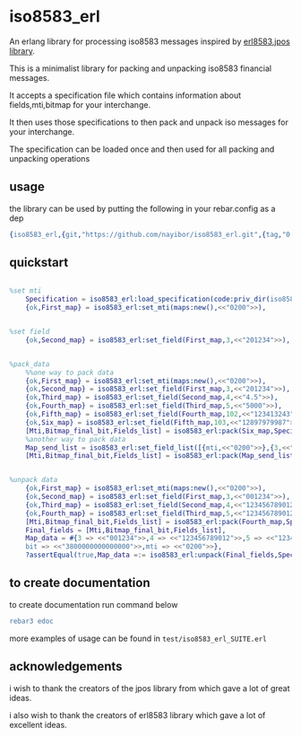 iso8583_erl
=====

An erlang library for processing iso8583 messages inspired by [erl8583],[jpos library].

This is a minimalist library for  packing and unpacking iso8583 financial messages.

It accepts a specification file which contains information about fields,mti,bitmap  for your interchange.

It then uses those specifications to then pack and unpack iso messages for your interchange.

The specification can be loaded once and then used for all packing and unpacking operations


## usage ##

the library can be used by putting the following in your rebar.config as a dep
```erlang
{iso8583_erl,{git,"https://github.com/nayibor/iso8583_erl.git",{tag,"0.2.0"}}}
```


## quickstart ##
```erlang

%set mti
	Specification = iso8583_erl:load_specification(code:priv_dir(iso8583_erl)++"/custom.cfg"),
	{ok,First_map} = iso8583_erl:set_mti(maps:new(),<<"0200">>),


%set field
	{ok,Second_map} = iso8583_erl:set_field(First_map,3,<<"201234">>),


%pack_data
	%%one way to pack data
	{ok,First_map} = iso8583_erl:set_mti(maps:new(),<<"0200">>),
	{ok,Second_map} = iso8583_erl:set_field(First_map,3,<<"201234">>),
	{ok,Third_map} = iso8583_erl:set_field(Second_map,4,<<"4.5">>),
	{ok,Fourth_map} = iso8583_erl:set_field(Third_map,5,<<"5000">>),
	{ok,Fifth_map} = iso8583_erl:set_field(Fourth_map,102,<<"123413243">>),
	{ok,Six_map} = iso8583_erl:set_field(Fifth_map,103,<<"12897979987">>),
	[Mti,Bitmap_final_bit,Fields_list] = iso8583_erl:pack(Six_map,Specification),
	%another way to pack data
	Map_send_list = iso8583_erl:set_field_list([{mti,<<"0200">>},{3,<<"201234">>},{4,<<"4.5">>},{5,<<"5000">>},{102,<<"123413243">>},{103,<<"12897979987">>}]),
	[Mti,Bitmap_final_bit,Fields_list] = iso8583_erl:pack(Map_send_list,Specification).


%unpack data
	{ok,First_map} = iso8583_erl:set_mti(maps:new(),<<"0200">>),
	{ok,Second_map} = iso8583_erl:set_field(First_map,3,<<"001234">>),
	{ok,Third_map} = iso8583_erl:set_field(Second_map,4,<<"123456789012">>),
	{ok,Fourth_map} = iso8583_erl:set_field(Third_map,5,<<"123456789012">>),
	[Mti,Bitmap_final_bit,Fields_list] = iso8583_erl:pack(Fourth_map,Specification),
	Final_fields = [Mti,Bitmap_final_bit,Fields_list],
	Map_data = #{3 => <<"001234">>,4 => <<"123456789012">>,5 => <<"123456789012">>,
    bit => <<"3800000000000000">>,mti => <<"0200">>},
	?assertEqual(true,Map_data =:= iso8583_erl:unpack(Final_fields,Specification)).

```

## to create documentation ##

to create documentation run command below 
```erlang
rebar3 edoc
```


more examples of usage can be found in  ```test/iso8583_erl_SUITE.erl```


## acknowledgements ##
i wish to thank the creators of the jpos library from which gave a lot of great ideas.

i also wish to thank the creators of erl8583 library which gave a lot of excellent ideas.

[erl8583]: https://github.com/mgwidmann/erl8583
[jpos library]: https://github.com/jpos/jPOS
